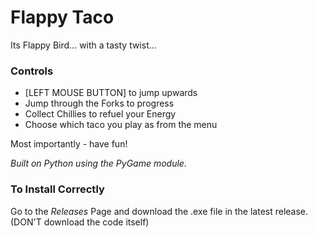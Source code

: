 # Flappy Taco

Its Flappy Bird... with a tasty twist...

### Controls
- [LEFT MOUSE BUTTON] to jump upwards
- Jump through the Forks to progress
- Collect Chillies to refuel your Energy
- Choose which taco you play as from the menu

Most importantly - have fun!

_Built on Python using the PyGame module._

### To Install Correctly
Go to the _Releases_ Page and download the .exe file in the latest release.
(DON'T download the code itself)